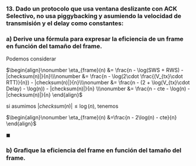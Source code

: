 ### 13. Dado un protocolo que usa ventana deslizante con ACK Selectivo, no usa piggybacking y asumiendo la velocidad de transmisión y el delay como constantes:

### a) Derive una fórmula para expresar la eficiencia de un frame en función del tamaño del frame.

Podemos considerar

$\begin{align}\nonumber
    \eta_{frame}(n) 
        &= \frac{n - \log(SWS + RWS) - |checksum(n)|}{n}\\\nonumber
        &= \frac{n - \log(2\cdot \frac{(V_{tx}\cdot RTT)}{n}) - |checksum(n)|}{n}\\\nonumber
        &= \frac{n - (2 + \log(V_{tx}\cdot Delay) - \log(n)) - |checksum(n)|}{n} \\\nonumber
        &= \frac{n - cte - \log(n) - |checksum(n)|}{n}
\end{align}$

si asumimos $|checksum(n)| \leq \log(n)$, tenemos

$\begin{align}\nonumber
    \eta_{frame}(n) 
        &=\frac{n - 2\log(n) - cte}{n}
\end{align}$

$\blacksquare$

### b) Graﬁque la eficiencia del frame en función del tamaño del frame.
